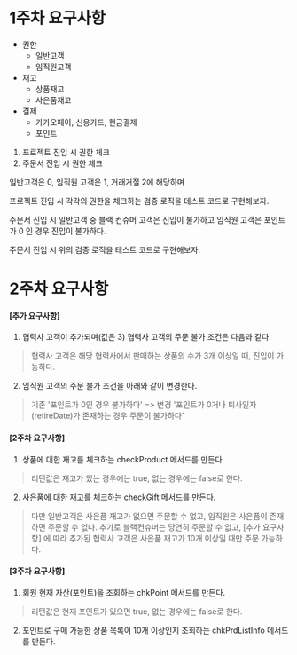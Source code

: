 # 1주차 요구사항



* 권한
  * 일반고객
  * 임직원고객
* 재고
  * 상품재고
  * 사은품재고
* 결제
  * 카카오페이, 신용카드, 현금결제
  * 포인트



1. 프로젝트 진입 시 권한 체크
2. 주문서 진입 시 권한 체크



일반고객은 0, 임직원 고객은 1, 거래거절 2에 해당하며

프로젝트 진입 시 각각의 권한을 체크하는 검증 로직을 테스트 코드로 구현해보자.



주문서 진입 시 일반고객 중 블랙 컨슈머 고객은 진입이 불가하고 임직원 고객은 포인트가 0 인 경우 진입이 불가하다.

주문서 진입 시 위의 검증 로직을 테스트 코드로 구현해보자.


# 2주차 요구사항
#### [추가 요구사항]

1. 협력사 고객이 추가되며(값은 3) 협력사 고객의 주문 불가 조건은 다음과 같다.
>협력사 고객은 해당 협력사에서 판매하는 상품의 수가 3개 이상일 때, 진입이 가능하다.

2. 임직원 고객의 주문 불가 조건을 아래와 같이 변경한다.
>기존 '포인트가 0인 경우 불가하다' => 변경 '포인트가 0거나 퇴사일자(retireDate)가 존재하는 경우 주문이 불가하다'

#### [2주차 요구사항]

1. 상품에 대한 재고를 체크하는 checkProduct 메서드를 만든다.
>리턴값은 재고가 있는 경우에는 true, 없는 경우에는 false로 한다.

2. 사은품에 대한 재고를 체크하는 checkGift 메서드를 만든다.
>다만 일반고객은 사은품 재고가 없으면 주문할 수 없고, 임직원은 사은품이 존재하면 주문할 수 없다.
>추가로 블랙컨슈머는 당연히 주문할 수 없고, [추가 요구사항] 에 따라 추가된 협력사 고객은 사은품 재고가 10개 이상일 때만 주문 가능하다.

#### [3주차 요구사항]

1. 회원 현재 자산(포인트)을 조회하는 chkPoint 메서드를 만든다.
>리턴값은 현재 포인트가 있으면 true, 없는 경우에는 false로 한다. 

2. 포인트로 구매 가능한 상품 목록이 10개 이상인지 조회하는 chkPrdListInfo 메서드를 만든다.  
